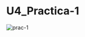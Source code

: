 # U4_Practica-1

![prac-1](https://github.com/ChristBr/Unidad-4_Practica-1/assets/148580974/a2d3cb50-5eea-4446-91b1-9a62515b8939)
